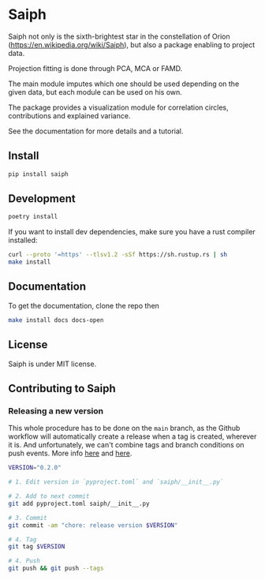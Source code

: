 # Saiph

Saiph not only is the sixth-brightest star in the constellation of Orion (https://en.wikipedia.org/wiki/Saiph), but also a package enabling to project data. 

Projection fitting is done through PCA, MCA or FAMD. 

The main module imputes which one should be used depending on the given data, but each module can be used on his own.

The package provides a visualization module for correlation circles, contributions and explained variance.

See the documentation for more details and a tutorial.

## Install

```bash
pip install saiph
```

## Development

```bash
poetry install
```

If you want to install dev dependencies, make sure you have a rust compiler installed:

```bash
curl --proto '=https' --tlsv1.2 -sSf https://sh.rustup.rs | sh
make install
```

## Documentation

To get the documentation, clone the repo then

```bash
make install docs docs-open
```

## License

Saiph is under MIT license.

## Contributing to Saiph

### Releasing a new version

This whole procedure has to be done on the  `main` branch, as the Github workflow will
automatically create a release when a tag is created, wherever it is.
And unfortunately, we can't combine tags and branch conditions on push
events. More info [here](https://docs.github.com/en/actions/using-workflows/events-that-trigger-workflows#push) and [here](https://stackoverflow.com/questions/57963374/github-actions-tag-filter-with-branch-filter).
```bash
VERSION="0.2.0"

# 1. Edit version in `pyproject.toml` and `saiph/__init__.py`

# 2. Add to next commit
git add pyproject.toml saiph/__init__.py

# 3. Commit
git commit -am "chore: release version $VERSION"

# 4. Tag
git tag $VERSION

# 4. Push
git push && git push --tags
```
